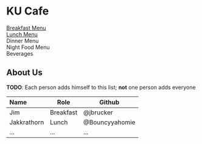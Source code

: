 # KU Cafe


[Breakfast Menu](Menu#breakfast-menu)    
[Lunch Menu ](Menu.md#Lunch-Menu)  
Dinner Menu  
Night Food Menu  
Beverages  

## About Us

**TODO**: Each person adds himself to this list; **not** one person adds everyone

| Name      | Role      | Github   |
|:----------|-----------|----------|
| Jim       | Breakfast | @jbrucker |
| Jakkrathorn | Lunch | @Bouncyyahomie |
| ...       | ...       | ...      |
